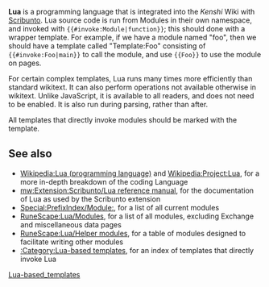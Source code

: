 **Lua** is a programming language that is integrated into the *Kenshi*
Wiki with [Scribunto](mw:Extension:Scribunto "wikilink"). Lua source
code is run from Modules in their own namespace, and invoked with
`{{#invoke:Module|function}}`; this should done with a wrapper template.
For example, if we have a module named "foo", then we should have a
template called "Template:Foo" consisting of `{{#invoke:Foo|main}}` to
call the module, and use `{{Foo}}` to use the module on pages.

For certain complex templates, Lua runs many times more efficiently than
standard wikitext. It can also perform operations not available
otherwise in wikitext. Unlike JavaScript, it is available to all
readers, and does not need to be enabled. It is also run during parsing,
rather than after.

All templates that directly invoke modules should be marked with the
template.

## See also

- [Wikipedia:Lua (programming
  language)](Wikipedia:Lua_(programming_language) "wikilink") and
  [Wikipedia:Project:Lua](Wikipedia:Project:Lua "wikilink"), for a more
  in-depth breakdown of the coding Language
- [mw:Extension:Scribunto/Lua reference
  manual](mw:Extension:Scribunto/Lua_reference_manual "wikilink"), for
  the documentation of Lua as used by the Scribunto extension
- [Special:PrefixIndex/Module:](Special:PrefixIndex/Module: "wikilink"),
  for a list of all current modules
- [RuneScape:Lua/Modules](RuneScape:Lua/Modules "wikilink"), for a list
  of all modules, excluding Exchange and miscellaneous data pages
- [RuneScape:Lua/Helper
  modules](RuneScape:Lua/Helper_modules "wikilink"), for a table of
  modules designed to facilitate writing other modules
- [:Category:Lua-based
  templates](:Category:Lua-based_templates "wikilink"), for an index of
  templates that directly invoke Lua

[Lua-based_templates](Category:Lua-based_templates "wikilink")